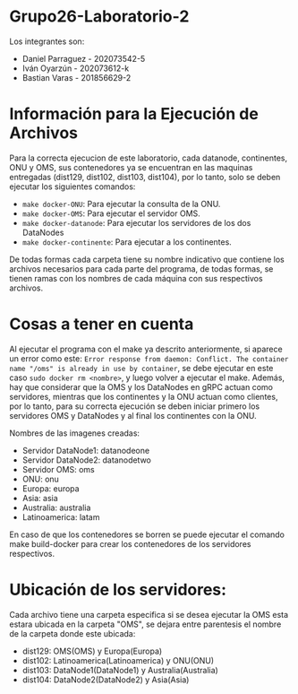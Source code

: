 # Grupo26-Laboratorio-2
Los integrantes son:
- Daniel Parraguez - 202073542-5
- Iván Oyarzún - 202073612-k
- Bastian Varas - 201856629-2


# Información para la Ejecución de Archivos
Para la correcta ejecucion de este laboratorio, cada datanode, continentes, ONU y OMS, sus contenedores ya se encuentran en las maquinas
entregadas (dist129, dist102, dist103, dist104), por lo tanto, solo se deben ejecutar los siguientes comandos:

- `make docker-ONU`: Para ejecutar la consulta de la ONU.
- `make docker-OMS`: Para ejecutar el servidor OMS.
- `make docker-datanode`: Para ejecutar los servidores de los dos DataNodes
- `make docker-continente`: Para ejecutar a los continentes.

De todas formas cada carpeta tiene su nombre indicativo que contiene los archivos necesarios para cada parte del programa, de todas formas, se tienen ramas con los nombres de cada máquina con sus respectivos archivos.

# Cosas a tener en cuenta
Al ejecutar el programa con el make ya descrito anteriormente, si aparece un error como este: `Error response from daemon: Conflict. The container name "/oms" is already in use by container`,
se debe ejecutar en este caso `sudo docker rm <nombre>`, y luego volver a ejecutar el make. Además, hay que considerar que la OMS y los DataNodes en gRPC actuan como servidores, mientras que los continentes
y la ONU actuan como clientes, por lo tanto, para su correcta ejecución se deben iniciar primero los servidores OMS y DataNodes y al final los continentes con la ONU.

Nombres de las imagenes creadas:

- Servidor DataNode1: datanodeone
- Servidor DataNode2: datanodetwo
- Servidor OMS: oms
- ONU: onu
- Europa: europa
- Asia: asia
- Australia: australia
- Latinoamerica: latam

En caso de que los contenedores se borren se puede ejecutar el comando make build-docker para crear los contenedores de los servidores respectivos.

# Ubicación de los servidores:
Cada archivo tiene una carpeta especifica si se desea ejecutar la OMS esta estara ubicada en la carpeta "OMS", se dejara entre parentesis el nombre de la carpeta donde este ubicada:

- dist129: OMS(OMS) y Europa(Europa)
- dist102: Latinoamerica(Latinoamerica) y ONU(ONU)
- dist103: DataNode1(DataNode1) y Australia(Australia)
- dist104: DataNode2(DataNode2) y Asia(Asia)

